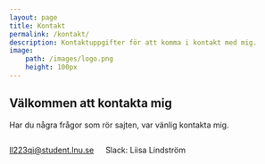 ```yaml
---
layout: page
title: Kontakt
permalink: /kontakt/
description: Kontaktuppgifter för att komma i kontakt med mig.
image: 
    path: /images/logo.png
    height: 100px
---
```

<div class="page-style">
    <h2>Välkommen att kontakta mig</h2>
    <p>Har du några frågor som rör sajten, var vänlig kontakta mig.</p>

<div class="columns">
    <p><a href="mailto:ll223qi@student.lnu.se">ll223qi@student.lnu.se</a></p>
    <p>Slack: Liisa Lindström</p>
</div>
</div>
